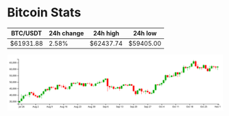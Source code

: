 # Bitcoin Stats

BTC/USDT|24h change|24h high|24h low|
|---|---|---|---|
|$61931.88|2.58%|$62437.74|$59405.00|

<img src="./chart.svg">
